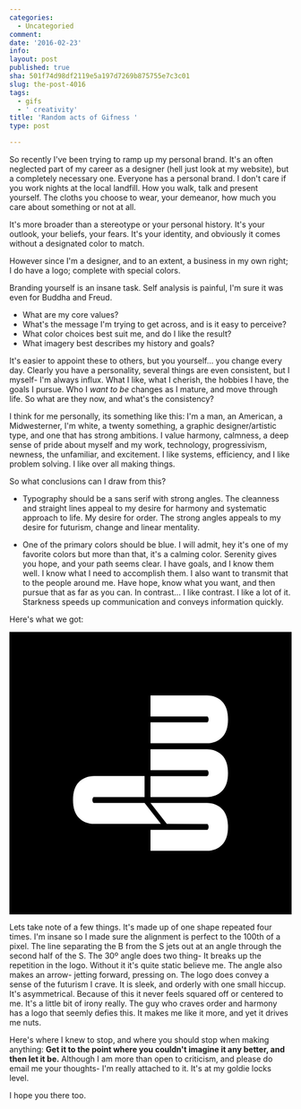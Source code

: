 ```yaml
---
categories:
  - Uncategoried
comment: 
date: '2016-02-23'
info: 
layout: post
published: true
sha: 501f74d98df2119e5a197d7269b875755e7c3c01
slug: the-post-4016
tags:
  - gifs
  - ' creativity'
title: 'Random acts of Gifness '
type: post

---
```

So recently I've been trying to ramp up my personal brand. It's an often neglected part of my career as a designer (hell just look at my website), but a completely necessary one. Everyone has a personal brand. I don't care if you work nights at the local landfill. How you walk, talk and present yourself. The cloths you choose to wear, your demeanor,  how much you care about something or not at all. 

It's more broader than a stereotype or your personal history. It's your outlook, your beliefs, your fears.  It's your identity, and obviously it comes without a designated color to match. 

However since I'm a designer, and to an extent, a business in my own right; I do have a logo; complete with special colors. 

Branding yourself is an insane task. Self analysis is painful, I'm sure it was even for Buddha and Freud. 

- What are my core values?
- What's the message I'm trying to get across, and is it easy to perceive? 
- What color choices best suit me, and do I like the result?
- What imagery best describes my history and goals?

It's easier to appoint these to others, but you yourself... you change every day. Clearly you have a personality, several things are even consistent, but I myself- I'm always influx. What I like, what I cherish, the hobbies I have, the goals I pursue. Who I *want to be* changes as I mature, and move through life. So what are they now, and what's the consistency? 

I think for me personally, its something like this: I'm a man, an American, a Midwesterner, I'm white,  a twenty something, a graphic designer/artistic type, and one that has strong ambitions. I value harmony, calmness, a deep sense of pride about myself and my work, technology, progressivism, newness, the unfamiliar, and excitement. I like systems, efficiency, and I like problem solving. I like over all making things. 

So what conclusions can I draw from this? 
- Typography should be a sans serif with strong angles. The cleanness and straight lines appeal to my desire for harmony and systematic approach to life. My desire for order. The strong angles appeals to my desire for futurism, change and linear mentality. 

- One of the primary colors should be blue. I will admit, hey it's one of my favorite colors but more than that, it's a calming color. Serenity gives you hope, and your path seems clear. I have goals, and I know them well. I know what I need to accomplish them. I also want to transmit that to the people around me. Have hope, know what you want, and then pursue that as far as you can. In contrast... I like contrast. I like a lot of it. Starkness speeds up communication and conveys information quickly. 

Here's what we got:

<svg xmlns="http://www.w3.org/2000/svg" width="1000" height="1000.4" viewBox="0 0 1000 1000.4"><style>.st0{fill:none;} .st1{fill:#FFFFFF;}</style><path d="M0 .4h1000v1000H0z"/><path class="st0" d="M500 0h500v311H500zM300 584.7c-2 0-3.5 1.2-4.5 3.6-1 2.4-1.5 4.7-1.5 6.9s.5 4.5 1.5 6.9c1 2.4 2.5 3.6 4.5 3.6M704.6 507c1-2.4 1.5-4.7 1.5-6.9s-.5-4.5-1.5-6.9c-1-2.4-2.5-3.6-4.5-3.6H500V510.5h200c2 .1 3.6-1.1 4.6-3.5z"/><path class="st1" d="M753.5 373.5c14.1-14 21.2-35.1 21.2-63.5s-7.1-49.7-21.2-63.6c-14.1-14-31.9-21-53.4-21H500v74.1h200c2 0 3.5 1.2 4.5 3.6 1 2.4 1.5 4.7 1.5 6.9s-.5 4.5-1.5 6.9c-1 2.4-2.5 3.6-4.5 3.6H500v74h200c21.4 0 39.3-7 53.5-21zM700 489.7c2 0 3.5 1.2 4.5 3.6 1 2.4 1.5 4.7 1.5 6.9s-.5 4.5-1.5 6.9c-1 2.4-2.5 3.6-4.5 3.6H500v74h200c21.4 0 39.3-7 53.4-21 14.1-14 21.2-35.1 21.2-63.5s-7.1-49.7-21.2-63.6c-14.1-14-31.9-21-53.4-21H500v74.1h200z"/><path class="st1" d="M300 605.6c-2 0-3.5-1.2-4.5-3.6-1-2.4-1.5-4.7-1.5-6.9s.5-4.5 1.5-6.9c1-2.4 2.5-3.6 4.5-3.6h179v-74.1H300c-21.5 0-39.3 7-53.4 21-14.1 14-21.2 35.3-21.2 63.6s7.1 49.6 21.2 63.5c14.1 14 32 21 53.4 21l236.8-.1-57.8-73.9H300z"/><path class="st1" d="M557.8 679.8l142.2.1c2 0 3.5 1.2 4.5 3.6 1 2.4 1.5 4.7 1.5 6.9s-.5 4.5-1.5 6.9c-1 2.4-2.5 3.6-4.5 3.6H500v74h200c21.4 0 39.3-7 53.4-21 14.1-14 21.2-35.1 21.2-63.5s-7.1-49.7-21.2-63.6c-14.1-14-31.9-21-53.4-21H500l57.8 74z"/></svg>

Lets take note of a few things. It's made up of one shape repeated four times. I'm insane so I made sure the alignment is perfect to the 100th of  a pixel. The line separating the B from the S jets out at an angle through the second half  of the S. The 30º angle does two thing- It breaks up the repetition in the logo. Without it it's quite static believe me. The angle also makes an arrow- jetting forward, pressing on. 
The logo does convey a sense of the futurism I crave. It is sleek, and orderly with one small hiccup. It's asymmetrical. Because of this it never feels squared off or centered to me. It's a little bit of irony really. The guy who craves order and harmony has a logo that seemly defies this. It makes me like it more, and yet it drives me nuts. 

Here's where I knew to stop, and where you should stop when making anything: **Get it to the point where you couldn't imagine it any better, and then let it be.**  Although I am  more than open to criticism, and please do email me your thoughts- I'm really attached to it. It's at my goldie locks level. 

I hope you there too.